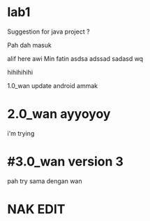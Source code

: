 # lab1

Suggestion for java project ?

Pah dah masuk

alif here
awi
Min
fatin
asdsa
adssad
sadasd
wq

hihihihihi

1.0_wan update android ammak

2.0_wan ayyoyoy
=======


i'm  trying


#3.0_wan
version 3
=======



pah try sama dengan wan








NAK EDIT
=======


